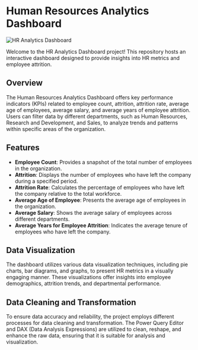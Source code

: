 # Human Resources Analytics Dashboard

![HR Analytics Dashboard](https://github.com/sensay9/DA_HRAnalyticsDashboard/assets/62778520/a29f17ef-00bd-4448-a1f0-7c1457d9f6f9)

Welcome to the HR Analytics Dashboard project! This repository hosts an interactive dashboard designed to provide insights into HR metrics and employee attrition.</br>

## Overview
The Human Resources Analytics Dashboard offers key performance indicators (KPIs) related to employee count, attrition, attrition rate, average age of employees, average salary, and average years of employee attrition. Users can filter data by different departments, such as Human Resources, Research and Development, and Sales, to analyze trends and patterns within specific areas of the organization.</br>

## Features
- **Employee Count**: Provides a snapshot of the total number of employees in the organization.</br>
- **Attrition**: Displays the number of employees who have left the company during a specified period.</br>
- **Attrition Rate**: Calculates the percentage of employees who have left the company relative to the total workforce.</br>
- **Average Age of Employee**: Presents the average age of employees in the organization.</br>
- **Average Salary**: Shows the average salary of employees across different departments.</br>
- **Average Years for Employee Attrition**: Indicates the average tenure of employees who have left the company.</br>

## Data Visualization</br>
The dashboard utilizes various data visualization techniques, including pie charts, bar diagrams, and graphs, to present HR metrics in a visually engaging manner. These visualizations offer insights into employee demographics, attrition trends, and departmental performance.

## Data Cleaning and Transformation</br>
To ensure data accuracy and reliability, the project employs different processes for data cleaning and transformation. The Power Query Editor and DAX (Data Analysis Expressions) are utilized to clean, reshape, and enhance the raw data, ensuring that it is suitable for analysis and visualization.
